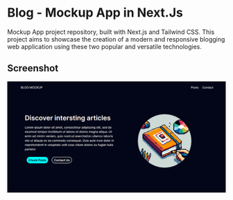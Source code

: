 # Blog - Mockup App in Next.Js

Mockup App project repository, built with Next.js and Tailwind CSS. This project aims to showcase the creation of a modern and responsive blogging web application using these two popular and versatile technologies.

## Screenshot

![Blog MockUp Project](./public/screenshot.png)
